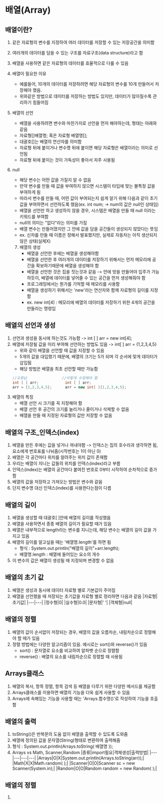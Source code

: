# 배열(Array)

## 배열이란?

1. 같은 자료형의 변수를 지정하여 여러 데이터를 저장할 수 있는 저장공간을 의미함
2. 여러개의 데이터를 담을 수 있는 구조를 자료구조(data structure)라고 함
3. 배열을 사용하면 같은 자료형의 데이터를 효율적으로 다룰 수 있음
4. 배열이 필요한 이유
    - 예를들어, 10개의 데이터를 저장하려면 해당 자료형의 변수를 10개 만들어서 저장해야 했음.
    - 위와같은 방법으로 데이터를 저장하는 방법도 있지만, 데이터가 많아질수록 관리하기 힘들어짐
5. 배열의 선언
    - 배열을 사용하려면 변수와 마찬가지로 선언을 먼저 해야하는데, 형태는 아래와 같음
    - 자료형[]배열명; 혹은 자료형 배열명[];
    - 대괄호[]는 배열의 연산자를 의미함
    - 자료형 뒤에 붙이거나 변수명 뒤에 붙이면 해당 자료형은 배열이라는 의미로 선언됨
    - 자료형 뒤에 붙이는 것이 가독성이 좋아서 자주 사용됨
6. null
    - 해당 변수는 어떤 값을 가질지 알 수 없음
    - 만약 변수를 만들 때 값을 부여하지 않으면 시스템이 타입에 맞는 불특정 값을 부여하게 됨
    - 따라서 변수를 만들 때, 어떤 값이 부여되는지 쉽게 알기 위해 다음과 같이 초기값을 부여하면서 선언하도록 했음(ex. int num; -> num의 값은 null인 상태임)
    - 배열을 선언만 하고 생성하지 않을 경우, 시스템은 배열을 만들 때 null 이라는 키워드를 부여함
    - null의 의미는 "없다"라는 의미를 가짐
    - 배열 변수는 만들어졌지만 그 안에 값을 담을 공간들이 생성되지 않았다는 뜻임
    - ex. 신차를 만들 때 이름은 정해서 발표했지만, 실제로 자동차는 아직 생산되지 않은 상태(실체X)

    7. 배열의 생성
        - 배열을 선언한 후에는 배열을 생성해야함
        - 배열을 선언한 후 여러개의 데이터를 저장하기 위해서는 먼저 메모리에 공간을 확보하기때문에 배열을 생성해야 함
        - 배열을 선언한 것은 집을 짓는것과 같음 -> 안에 방을 만들어야 입주가 가능하듯이, 배열에 데이터를 넣어줄 수 있는 공간을 먼저 생성해줘야 함
        - 프로그래밍에서는 뭔가를 기억할 때 메모리를 사용함
        - 배열을 생성하기 위해서는 'new'라는 연산자와 함께 자료형의 길이를 지정함
        - ex. new int[4] : 메모리에 배열의 데이터를 저장하기 위한 4개의 공간을 만들라는 명령임

## 배열의 선언과 생성

1. 선언과 생성을 동시에 하는것도 가능함 -> int [ ] arr = new int[4];
2. 배열에 저장될 값을 미리 부여해 선언하는 방법도 있음 -> int[ ] arr = {1,2,3,4,5}
    - 위와 같이 배열을 선언할 때 값을 지정할 수 있음
    - 5개의 값을 대입했기 때문에, 배열의 크기는 5가 되며 각 순서에 맞게 데이터가 삽입됨
    - 해당 방법은 배열을 최초 선언할 때만 가능함
    ```java
    //오류남                //이렇게 수정해야 함
    int [ ] arr;			int [ ] arr;
	arr = {1,2,3,4,5};		arr = new int[ ]{1,2,3,4,5};
    ```
3. 배열의 특징 
    - 배열 선언 시 크기를 꼭 지정해야 함
    - 배열 선언 후 공간의 크기를 늘리거나 줄이거나 삭제할 수 없음
    - 배열을 만들 때 지정된 자료형의 값만 저장할 수 없음

## 배열의 구조_인덱스(index)

1. 배열을 만든 후에는 값을 넣거나 꺼내야함
 -> 인덱스는 집의 호수라과 생각하면 됨, 요소에게 번호표를 나눠줌(시작번호는 1이 아닌 0)
2. 배열은 각 공간마다 위치를 알려주는 위치 값이 존재함
3. 우리는 배열이 지니는 값들의 위치를 인덱스(index)라고 부름
4. 인덱스(index)는 배열의 공간마다 붙여진 번호로 0부터 시작하여 순차적으로 증가함
5. 배열의 값을 저장하고 가져오는 방법은 변수와 같음
6. 단지 변수명 대신 인덱스(index)를 사용한다는점이 다름

## 배열의 길이

1. 배열을 생성할 때 대괄호[ ]안에 배열의 길이를 작성했음
2. 배열을 사용하면서 종종 배열의 길이가 필요할 때가 있음
3. 배열은 내부적으로 length라는 변수를 지니는데, 해당 변수는 배열의 길이 값을 가지고 있음
4. 배열의 길이를 알고싶을 때는 '배열명.length'를 하면 됨
    - 형식 : System.out.println("배열의 길이"+arr.length);
    - 배열명.length : 배열에 들어있는 요소의 개수
5. 이 변수의 값은 배열이 생성될 때 지정되며 변경할 수 없음

## 배열의 초기 값

1. 배열은 생성과 동시에 데이터 자료형 별로 기본값이 주어짐
2. 배열을 선언했을 때 저장되는 초기값을 자료형 별로 정리하면 다음과 같음
|자료형|초기값|
|---|---|
|정수형|0|
|실수형|0.0|
|문자형|' '|
|객체형|null|

## 배열의 정렬

1. 배열의 값이 순서없이 저장되는 경우, 배열의 값을 오름차순, 내림차순으로 정렬해야 할 때가 있음
2. 정렬 방법에는 다양한 알고리즘이 있음. 예시로는 sort()와 reverse()가 있음
    - sort() : 문자열로 요소를 비교하여 알파벳 순으로 정렬함
    - reverse() : 배열의 요소를 내림차순으로 정렬할 때 사용됨

## Arrays클래스

1. 배열의 복사, 항목 정렬, 항목 검색 등 배열을 다루기 위한 다양한 메서드를 제공함
2. Arrays클래스를 이용하면 배열의 기능을 더욱 쉽게 사용할 수 있음
3. Arrays에 속해있는 기능을 사용할 때는 'Arrays.함수명()'로 작성하여 기능을 호출함

## 배열의 출력

1. toString()은 반복문의 도움 없이 배열을 출력할 수 있도록 도와줌
2. 배열에 정의된 값을 문자열(String)형태로 변환하여 출력해줌
3. 형식 : System.out.println(Arrays.toString( 배열명 ));
4. Arrays vs Math, Scanner,Random
|종류|import필요|객체생성|출력방법|
|---|---|---|---|
|Arrays|O|X|System.out.println(Arrays.toString(arr));|
|Math|X|X|Math.random( );|
|Scanner|O|O|Scanner sc = new Scanner(System.in);|
|Random|O|O|Random random = new Random( );|

## 배열의 정렬

1. 